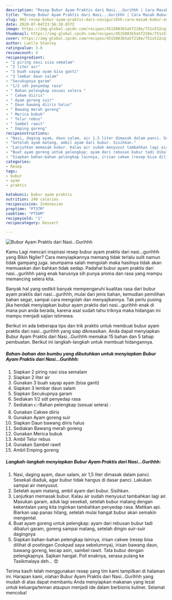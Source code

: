 ```yaml
---
description: "Resep Bubur Ayam Praktis dari Nasi...Gurihhh | Cara Masak Bubur Ayam Praktis dari Nasi...Gurihhh Yang Bikin Ngiler"
title: "Resep Bubur Ayam Praktis dari Nasi...Gurihhh | Cara Masak Bubur Ayam Praktis dari Nasi...Gurihhh Yang Bikin Ngiler"
slug: 962-resep-bubur-ayam-praktis-dari-nasigurihhh-cara-masak-bubur-ayam-praktis-dari-nasigurihhh-yang-bikin-ngiler
date: 2020-07-04T23:56:39.037Z
image: https://img-global.cpcdn.com/recipes/4515883b5a5f218e/751x532cq70/bubur-ayam-praktis-dari-nasigurihhh-foto-resep-utama.jpg
thumbnail: https://img-global.cpcdn.com/recipes/4515883b5a5f218e/751x532cq70/bubur-ayam-praktis-dari-nasigurihhh-foto-resep-utama.jpg
cover: https://img-global.cpcdn.com/recipes/4515883b5a5f218e/751x532cq70/bubur-ayam-praktis-dari-nasigurihhh-foto-resep-utama.jpg
author: Luella Stanley
ratingvalue: 3.6
reviewcount: 4
recipeingredient:
- "2 piring nasi sisa semalam"
- "2 liter air"
- "3 buah sayap ayam bisa ganti"
- "3 lembar daun salam"
- "Secukupnya garam"
- "1/2 sdt penyedap rasa"
- " Bahan pelengkap sesuai selera "
- " Cakwe diiris"
- " Ayam goreng suir"
- " Daun bawang diiris halus"
- " Bawang merah goreng"
- " Merica bubuk"
- " Telur rebus"
- " Sambel rawit"
- " Emping goreng"
recipeinstructions:
- "Nasi, daging ayam, daun salam, air 1,5 liter dimasak dalam panci. Sesekali diaduk, agar bubur tidak hangus di dasar panci. Lakukan sampai air menyusut."
- "Setelah ayam matang, ambil ayam dari bubur. Sisihkan."
- "Lanjutkan memasak bubur. Kalau air sudah menyusut tambahkan lagi air. Masukan garam, aduk lagi sesekali, setelah bubur matang dengan kekentalan yang kita inginkan tambahkan penyedap rasa. Matikan api. Biarkan uap panas hilang, setelah mulai hangat bubur akan semakin mengental."
- "Buat ayam goreng untuk pelengkap: ayam dari rebusan bubur tadi dibaluri garam, goreng sampai matang, setelah dingin suir-suir dagingnya"
- "Siapkan bahan-bahan pelengkap lainnya, irisan cakwe (resep bisa dilihat di postingan Cookpad saya sebelumnya), irisan bawang daun, bawang goreng, kecap asin, sambel rawit. Tata bubur dengan pelengkapnya. Sajikan hangat. Poll enaknya, serasa pulang ke Tasikmalaya deh... 😍"
categories:
- Resep
tags:
- bubur
- ayam
- praktis

katakunci: bubur ayam praktis 
nutrition: 240 calories
recipecuisine: Indonesian
preptime: "PT37M"
cooktime: "PT56M"
recipeyield: "1"
recipecategory: Dessert

---
```



![Bubur Ayam Praktis dari Nasi...Gurihhh](https://img-global.cpcdn.com/recipes/4515883b5a5f218e/751x532cq70/bubur-ayam-praktis-dari-nasigurihhh-foto-resep-utama.jpg)

Kamu Lagi mencari inspirasi resep bubur ayam praktis dari nasi...gurihhh yang Bikin Ngiler? Cara menyiapkannya memang tidak terlalu sulit namun tidak gampang juga. seumpama salah mengolah maka hasilnya tidak akan memuaskan dan bahkan tidak sedap. Padahal bubur ayam praktis dari nasi...gurihhh yang enak harusnya sih punya aroma dan rasa yang mampu memancing selera kita.

Banyak hal yang sedikit banyak mempengaruhi kualitas rasa dari bubur ayam praktis dari nasi...gurihhh, mulai dari jenis bahan, kemudian pemilihan bahan segar, sampai cara mengolah dan menyajikannya. Tak perlu pusing jika hendak menyiapkan bubur ayam praktis dari nasi...gurihhh enak di mana pun anda berada, karena asal sudah tahu triknya maka hidangan ini mampu menjadi sajian istimewa.




Berikut ini ada beberapa tips dan trik praktis untuk membuat bubur ayam praktis dari nasi...gurihhh yang siap dikreasikan. Anda dapat menyiapkan Bubur Ayam Praktis dari Nasi...Gurihhh memakai 15 bahan dan 5 tahap pembuatan. Berikut ini langkah-langkah untuk membuat hidangannya.

<!--inarticleads1-->

##### Bahan-bahan dan bumbu yang dibutuhkan untuk menyiapkan Bubur Ayam Praktis dari Nasi...Gurihhh:

1. Siapkan 2 piring nasi sisa semalam
1. Siapkan 2 liter air
1. Gunakan 3 buah sayap ayam (bisa ganti)
1. Siapkan 3 lembar daun salam
1. Siapkan Secukupnya garam
1. Sediakan 1/2 sdt penyedap rasa
1. Sediakan  👉Bahan pelengkap (sesuai selera) :
1. Gunakan  Cakwe diiris
1. Gunakan  Ayam goreng suir
1. Siapkan  Daun bawang diiris halus
1. Sediakan  Bawang merah goreng
1. Gunakan  Merica bubuk
1. Ambil  Telur rebus
1. Gunakan  Sambel rawit
1. Ambil  Emping goreng




<!--inarticleads2-->

##### Langkah-langkah menyiapkan Bubur Ayam Praktis dari Nasi...Gurihhh:

1. Nasi, daging ayam, daun salam, air 1,5 liter dimasak dalam panci. Sesekali diaduk, agar bubur tidak hangus di dasar panci. Lakukan sampai air menyusut.
1. Setelah ayam matang, ambil ayam dari bubur. Sisihkan.
1. Lanjutkan memasak bubur. Kalau air sudah menyusut tambahkan lagi air. Masukan garam, aduk lagi sesekali, setelah bubur matang dengan kekentalan yang kita inginkan tambahkan penyedap rasa. Matikan api. Biarkan uap panas hilang, setelah mulai hangat bubur akan semakin mengental.
1. Buat ayam goreng untuk pelengkap: ayam dari rebusan bubur tadi dibaluri garam, goreng sampai matang, setelah dingin suir-suir dagingnya
1. Siapkan bahan-bahan pelengkap lainnya, irisan cakwe (resep bisa dilihat di postingan Cookpad saya sebelumnya), irisan bawang daun, bawang goreng, kecap asin, sambel rawit. Tata bubur dengan pelengkapnya. Sajikan hangat. Poll enaknya, serasa pulang ke Tasikmalaya deh... 😍




Terima kasih telah menggunakan resep yang tim kami tampilkan di halaman ini. Harapan kami, olahan Bubur Ayam Praktis dari Nasi...Gurihhh yang mudah di atas dapat membantu Anda menyiapkan makanan yang lezat untuk keluarga/teman ataupun menjadi ide dalam berbisnis kuliner. Selamat mencoba!
